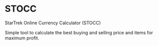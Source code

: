 STOCC
=====

StarTrek Online Currency Calculator (STOCC)

Simple tool to calculate the best buying and selling price and items for maximum profit.
